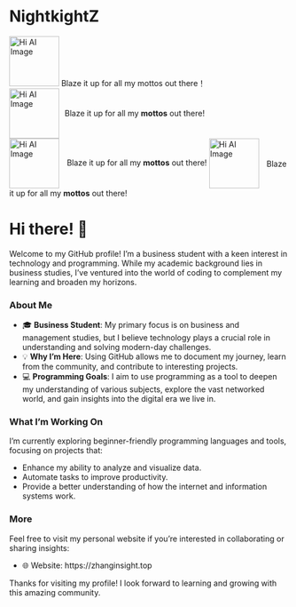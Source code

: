 # NightkightZ
<img src="https://github.com/user-attachments/assets/d937ab6c-ea8e-45a3-9a8d-a697ca14dd06" alt="Hi AI Image" width="90">
Blaze it up for all my mottos out there！

<div style="display: flex; align-items: center;">
  <img src="https://github.com/user-attachments/assets/d937ab6c-ea8e-45a3-9a8d-a697ca14dd06" alt="Hi AI Image" width="90" style="margin-right: 10px;">
  <p>Blaze it up for all my <strong>mottos</strong> out there!</p>
</div>

<img src="https://github.com/user-attachments/assets/d937ab6c-ea8e-45a3-9a8d-a697ca14dd06" alt="Hi AI Image" width="90" style="vertical-align: middle; margin-right: 10px;">
Blaze it up for all my <strong>mottos</strong> out there!

<img src="https://github.com/user-attachments/assets/d937ab6c-ea8e-45a3-9a8d-a697ca14dd06" alt="Hi AI Image" width="90" style="vertical-align: middle; margin-right: 10px;">
<span style="vertical-align: middle;">Blaze it up for all my <strong>mottos</strong> out there!</span>


# Hi there! 👋

Welcome to my GitHub profile! I’m a business student with a keen interest in technology and programming. While my academic background lies in business studies, I’ve ventured into the world of coding to complement my learning and broaden my horizons. 

### About Me  

- 🎓 **Business Student**: My primary focus is on business and management studies, but I believe technology plays a crucial role in understanding and solving modern-day challenges. 
- 💡 **Why I’m Here**: Using GitHub allows me to document my journey, learn from the community, and contribute to interesting projects. 
- 💻 **Programming Goals**: I aim to use programming as a tool to deepen my understanding of various subjects, explore the vast networked world, and gain insights into the digital era we live in. 

### What I’m Working On  

I’m currently exploring beginner-friendly programming languages and tools, focusing on projects that:  

- Enhance my ability to analyze and visualize data.  
- Automate tasks to improve productivity.  
- Provide a better understanding of how the internet and information systems work. 

### More

Feel free to visit my personal website if you’re interested in collaborating or sharing insights:  

- 🌐 Website: https\://zhanginsight.top

Thanks for visiting my profile! I look forward to learning and growing with this amazing community.

